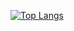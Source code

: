 [![Top Langs](https://github-readme-stats.vercel.app/api/top-langs/?username=povidllo&layout=compact)](https://github.com/anuraghazra/github-readme-stats)
